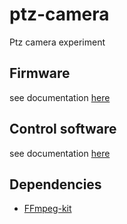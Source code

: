 # ptz-camera
Ptz camera experiment


## Firmware
see documentation [here](docs/FIRMWARE.md)

## Control software
see documentation [here](docs/CONTROL.md)

## Dependencies
- [FFmpeg-kit](https://github.com/arthenica/ffmpeg-kit/)
